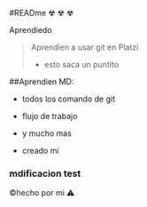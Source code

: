 #READme ☢ ☢ ☢

Aprendiedo
>Aprendien a usar git en Platzi
>- esto saca un puntito

##Aprendien MD:
* todos los comando de git
* flujo de trabajo
* y mucho mas

* creado mi

### mdificacion test

&copy;hecho por mi ⚠

